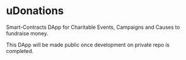 # uDonations
Smart-Contracts DApp for Charitable Events, Campaigns and Causes to fundraise money.


This DApp will be made public once development on private repo is completed.
